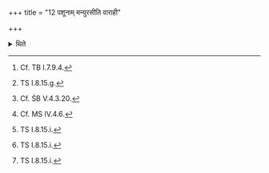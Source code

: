 +++
title = "12 पशूनाम् मन्युरसीति वाराही"

+++

<details><summary>थिते</summary>

12. Having put on shoes made of boar hide[^1] with pati manyurasi...[^2] having addressed[^3] the earth while descending (from the chariot) with namo mātre[^] then having descended he ties on himself[^5] (three) amulets; with iyadasi...[^6] the silver with ūrgasi...[^6] the one made of Udumbara (wood); (and) with yuṅṅasi...[^6] the golden.   

[^1]: Cf. TB I.7.9.4.  

[^2]: TS I.8.15.g.  

[^3]: Cf. ŚB V.4.3.20.  

[^4]: TS I.8.15.h.  

[^5]: Cf. MS IV.4.6.  

[^6]: TS I.8.15.i.  
</details>
